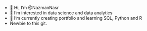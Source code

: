 - 👋 Hi, I’m @NazmanNasr
- 👀 I’m interested in data science and data analytics
- 🌱 I’m currently creating portfolio and learning SQL, Python and R
- Newbie to this git.


<!---
NazmanNasr/NazmanNasr is a ✨ special ✨ repository because its `README.md` (this file) appears on your GitHub profile.
You can click the Preview link to take a look at your changes.
--->
